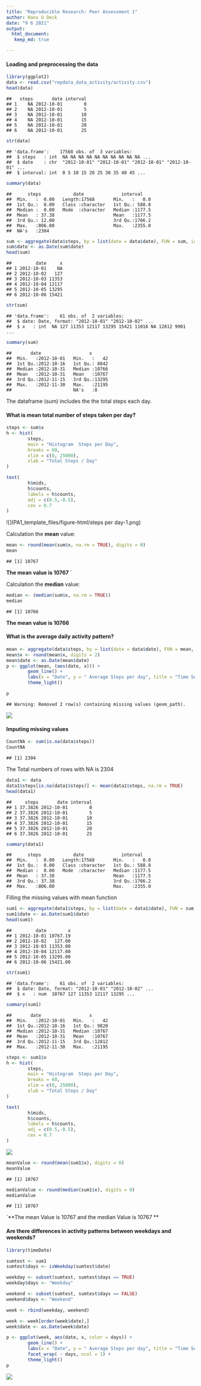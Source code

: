 ```yaml
---
title: "Reproducible Research: Peer Assessment 1"
author: Hans U Deck
date: "9 6 2021"
output: 
  html_document:
   keep_md: true

---
```



#### **Loading and preprocessing the data**

```r
library(ggplot2)
data <- read.csv("repdata_data_activity/activity.csv")
head(data)
```

```
##   steps       date interval
## 1    NA 2012-10-01        0
## 2    NA 2012-10-01        5
## 3    NA 2012-10-01       10
## 4    NA 2012-10-01       15
## 5    NA 2012-10-01       20
## 6    NA 2012-10-01       25
```

```r
str(data)
```

```
## 'data.frame':	17568 obs. of  3 variables:
##  $ steps   : int  NA NA NA NA NA NA NA NA NA NA ...
##  $ date    : chr  "2012-10-01" "2012-10-01" "2012-10-01" "2012-10-01" ...
##  $ interval: int  0 5 10 15 20 25 30 35 40 45 ...
```

```r
summary(data)
```

```
##      steps            date              interval     
##  Min.   :  0.00   Length:17568       Min.   :   0.0  
##  1st Qu.:  0.00   Class :character   1st Qu.: 588.8  
##  Median :  0.00   Mode  :character   Median :1177.5  
##  Mean   : 37.38                      Mean   :1177.5  
##  3rd Qu.: 12.00                      3rd Qu.:1766.2  
##  Max.   :806.00                      Max.   :2355.0  
##  NA's   :2304
```

```r
sum <- aggregate(data$steps, by = list(date = data$date), FUN = sum, ia.rm = TRUE)
sum$date <- as.Date(sum$date)
head(sum)
```

```
##         date     x
## 1 2012-10-01    NA
## 2 2012-10-02   127
## 3 2012-10-03 11353
## 4 2012-10-04 12117
## 5 2012-10-05 13295
## 6 2012-10-06 15421
```

```r
str(sum)
```

```
## 'data.frame':	61 obs. of  2 variables:
##  $ date: Date, format: "2012-10-01" "2012-10-02" ...
##  $ x   : int  NA 127 11353 12117 13295 15421 11016 NA 12812 9901 ...
```

```r
summary(sum)
```

```
##       date                  x        
##  Min.   :2012-10-01   Min.   :   42  
##  1st Qu.:2012-10-16   1st Qu.: 8842  
##  Median :2012-10-31   Median :10766  
##  Mean   :2012-10-31   Mean   :10767  
##  3rd Qu.:2012-11-15   3rd Qu.:13295  
##  Max.   :2012-11-30   Max.   :21195  
##                       NA's   :8
```

The dataframe (sum) includes the the total steps each day.

#### **What is mean total number of steps taken per day?**

```r
steps <- sum$x
h <- hist(
        steps,
        main = "Histogram  Steps per Day",
        breaks = 60,
        xlim = c(0, 25000),
        xlab = "Total Steps / Day"
)

text(
        h$mids,
        h$counts,
        labels = h$counts,
        adj = c(0.5,-0.5),
        cex = 0.7
)
```

![](PA1_template_files/figure-html/steps per day-1.png)<!-- -->



Calculation the **mean** value:


```r
mean <- round(mean(sum$x, na.rm = TRUE), digits = 0)
mean
```

```
## [1] 10767
```

**The mean value is 10767**
`

Calculation the **median** value:


```r
median <- (median(sum$x, na.rm = TRUE))
median
```

```
## [1] 10766
```

**The mean value is 10766**



#### **What is the average daily activity pattern?**


```r
mean <- aggregate(data$steps, by = list(date = data$date), FUN = mean, na.rm = TRUE)
mean$x <- round(mean$x, digits = 2)
mean$date <- as.Date(mean$date)
p <- ggplot(mean, (aes(date, x))) +
        geom_line() +
        labs(x = "Date", y = " Average Steps per day", title = "Time Serines average number of steps per day") +
        theme_light()

p
```

```
## Warning: Removed 2 row(s) containing missing values (geom_path).
```

![](PA1_template_files/figure-html/unnamed-chunk-3-1.png)<!-- -->



#### **Imputing missing values**


```r
CountNA <- sum(is.na(data$steps))
CountNA
```

```
## [1] 2304
```

The Total numbers of rows with NA is  2304


```r
data1 <- data
data1$steps[is.na(data1$steps)] <- mean(data1$steps, na.rm = TRUE)
head(data1)
```

```
##     steps       date interval
## 1 37.3826 2012-10-01        0
## 2 37.3826 2012-10-01        5
## 3 37.3826 2012-10-01       10
## 4 37.3826 2012-10-01       15
## 5 37.3826 2012-10-01       20
## 6 37.3826 2012-10-01       25
```

```r
summary(data1)
```

```
##      steps            date              interval     
##  Min.   :  0.00   Length:17568       Min.   :   0.0  
##  1st Qu.:  0.00   Class :character   1st Qu.: 588.8  
##  Median :  0.00   Mode  :character   Median :1177.5  
##  Mean   : 37.38                      Mean   :1177.5  
##  3rd Qu.: 37.38                      3rd Qu.:1766.2  
##  Max.   :806.00                      Max.   :2355.0
```

Filling the missing values with mean function


```r
sum1 <- aggregate(data1$steps, by = list(date = data1$date), FUN = sum, ia.rm = TRUE)
sum1$date <- as.Date(sum1$date)
head(sum1)
```

```
##         date        x
## 1 2012-10-01 10767.19
## 2 2012-10-02   127.00
## 3 2012-10-03 11353.00
## 4 2012-10-04 12117.00
## 5 2012-10-05 13295.00
## 6 2012-10-06 15421.00
```

```r
str(sum1)
```

```
## 'data.frame':	61 obs. of  2 variables:
##  $ date: Date, format: "2012-10-01" "2012-10-02" ...
##  $ x   : num  10767 127 11353 12117 13295 ...
```

```r
summary(sum1)
```

```
##       date                  x        
##  Min.   :2012-10-01   Min.   :   42  
##  1st Qu.:2012-10-16   1st Qu.: 9820  
##  Median :2012-10-31   Median :10767  
##  Mean   :2012-10-31   Mean   :10767  
##  3rd Qu.:2012-11-15   3rd Qu.:12812  
##  Max.   :2012-11-30   Max.   :21195
```

```r
steps <- sum1$x
h <- hist(
        steps,
        main = "Histogram  Steps per Day",
        breaks = 60,
        xlim = c(0, 25000),
        xlab = "Total Steps / Day"
)

text(
        h$mids,
        h$counts,
        labels = h$counts,
        adj = c(0.5,-0.5),
        cex = 0.7
)
```

![](PA1_template_files/figure-html/unnamed-chunk-6-1.png)<!-- -->


```r
meanValue <- round(mean(sum1$x), digits = 0)
meanValue
```

```
## [1] 10767
```

```r
medianValue <- round(median(sum1$x), digits = 0)
medianValue
```

```
## [1] 10767
```





`**The mean Value is 10767 and the median Value is 10767 **





#### **Are there differences in activity patterns between weekdays and weekends?**


```r
library(timeDate)

sumtest <- sum1
sumtest$days <- isWeekday(sumtest$date)

weekday <- subset(sumtest, sumtest$days == TRUE)
weekday$days <- "Weekday"

weekend <- subset(sumtest, sumtest$days == FALSE)
weekend$days <- "Weekend"

week <- rbind(weekday, weekend)

week <- week[order(week$date),]
week$date <- as.Date(week$date)

p <- ggplot(week, aes(date, x, color = days)) +
        geom_line() +
        labs(x = "Date", y = " Average Steps per day", title = "Time Serines average number of steps per day") +
        facet_wrap( ~ days, ncol = 1) +
        theme_light()
p
```

![](PA1_template_files/figure-html/unnamed-chunk-8-1.png)<!-- -->

